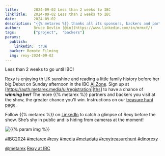 ```yaml
---
title:       2024-09-02 Less than 2 weeks to IBC
linkTitle:   2024-09-02 Less than 2 weeks to IBC
date:        2024-09-02
description: "{{% metarex %}} thanks all its sponsors, backers and partners"
author:      Bruce Devlin [@in](https://www.linkedin.com/in/mrmxf/)
tags:        ["project",  "backers"]
params:
  publish:
    linkedin:  true
  backer: Remote Filming
  img: rexy-2024-09-02
---
```


Less than 2 weeks to go until IBC!

Rexy is enjoying th UK sunshine and reading a little family history before her
big Debut on Sunday afternoon in the IBC [AI Zone][rxydraw]. Sign up at
[https://auth.metarex.media/ui/registration][ths] to have a chance of ***winning her!*** The
more {{% metarex %}} partners and backers you visit at the show, the greater
chance you'll win. Instructions on our [treasure hunt page][thp].

Follow {{% metarex %}} on [LinkedIn][limrx] to catch a glimpse of Rexy before
the show. She’s shy in public and is hiding from cameras at the moment!

<img  class="ui centered bordered rounded image" src="featured-{{% param img %}}.jpg" alt="{{% param img %}}">

[#IBC2024](https://www.linkedin.com/search/results/all/?keywords=%23IBC2024)
[#metarex](https://www.linkedin.com/search/results/all/?keywords=%23metarex)
[#rexy](https://www.linkedin.com/search/results/all/?keywords=%23rexy)
[#media](https://www.linkedin.com/search/results/all/?keywords=%23media)
[#metadata](https://www.linkedin.com/search/results/all/?keywords=%23metadata)
[#rexytreasurehunt](https://www.linkedin.com/search/results/all/?keywords=%23rexytreasurehunt)
[#dinorexy](https://www.linkedin.com/search/results/all/?keywords=%23dinorexy)

<i class="linkedin icon"></i>[@metarex][limrx]
<i class="linkedin icon"></i>[Rexy at IBC][lirxy]

[web]:    http://www.remotefilming.com/
[meet]:   https://www.veneratech.com/ibc2024
[7.D45]:  https://ibc2024.mapyourshow.com/8_0/floorplan/?hallID=C&selectedBooth=7.D45

[limrx]:   https://uk.linkedin.com/company/metarex-media
[lirxy]:   https://www.linkedin.com/search/results/all/?keywords=%23ibc20024%20%23metarex%20%23rexy
[rxydraw]: https://ibc2024.mapyourshow.com/8_0/floorplan/?st=keyword&hallID=J&sv=V-NOVA&selectedBooth=14.AI03
[ths]:     https://auth.metarex.media/ui/registration
[thp]:     /project/treasure-hunt/
